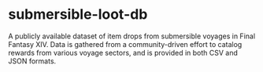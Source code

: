 # submersible-loot-db
A publicly available dataset of item drops from submersible voyages in Final Fantasy XIV. Data is gathered from a community-driven effort to catalog rewards from various voyage sectors, and is provided in both CSV and JSON formats.
